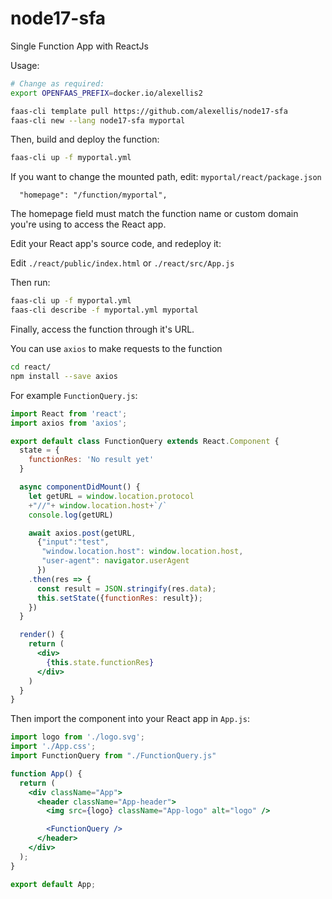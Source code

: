 # node17-sfa

Single Function App with ReactJs

Usage:

```bash
# Change as required:
export OPENFAAS_PREFIX=docker.io/alexellis2

faas-cli template pull https://github.com/alexellis/node17-sfa
faas-cli new --lang node17-sfa myportal
```

Then, build and deploy the function:

```bash
faas-cli up -f myportal.yml
```

If you want to change the mounted path, edit: `myportal/react/package.json`

```
  "homepage": "/function/myportal",
```

The homepage field must match the function name or custom domain you're using to access the React app.

Edit your React app's source code, and redeploy it:

Edit `./react/public/index.html` or `./react/src/App.js`

Then run:

```bash
faas-cli up -f myportal.yml
faas-cli describe -f myportal.yml myportal
```

Finally, access the function through it's URL.

You can use `axios` to make requests to the function

```bash
cd react/
npm install --save axios
```

For example `FunctionQuery.js`:

```jsx
import React from 'react';
import axios from 'axios';

export default class FunctionQuery extends React.Component {
  state = {
    functionRes: 'No result yet'
  }

  async componentDidMount() {
    let getURL = window.location.protocol
    +"//"+ window.location.host+`/`
    console.log(getURL)

    await axios.post(getURL, 
      {"input":"test",
       "window.location.host": window.location.host, 
       "user-agent": navigator.userAgent
      })
    .then(res => {
      const result = JSON.stringify(res.data);
      this.setState({functionRes: result});
    })
  }

  render() {
    return (
      <div>
        {this.state.functionRes}
      </div>
    )
  }
}
```

Then import the component into your React app in `App.js`:

```jsx
import logo from './logo.svg';
import './App.css';
import FunctionQuery from "./FunctionQuery.js"

function App() {
  return (
    <div className="App">
      <header className="App-header">
        <img src={logo} className="App-logo" alt="logo" />

        <FunctionQuery />
      </header>
    </div>
  );
}

export default App;
```
